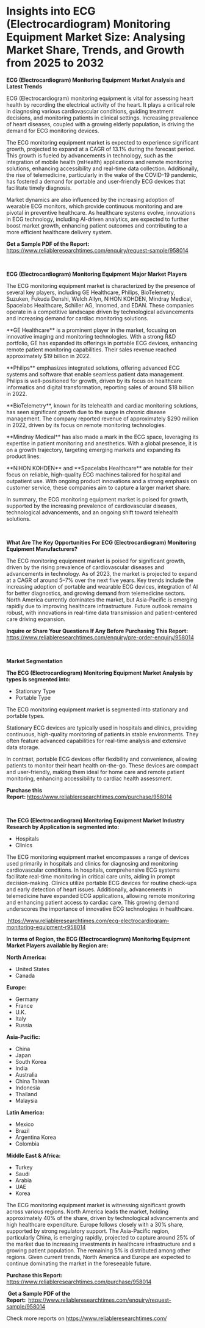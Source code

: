 <p><h1>Insights into ECG (Electrocardiogram) Monitoring Equipment Market Size: Analysing Market Share, Trends, and Growth from 2025 to 2032</h1></p><p><strong>ECG (Electrocardiogram) Monitoring Equipment Market Analysis and Latest Trends</strong></p>
<p><p>ECG (Electrocardiogram) monitoring equipment is vital for assessing heart health by recording the electrical activity of the heart. It plays a critical role in diagnosing various cardiovascular conditions, guiding treatment decisions, and monitoring patients in clinical settings. Increasing prevalence of heart diseases, coupled with a growing elderly population, is driving the demand for ECG monitoring devices.</p><p>The ECG monitoring equipment market is expected to experience significant growth, projected to expand at a CAGR of 13.1% during the forecast period. This growth is fueled by advancements in technology, such as the integration of mobile health (mHealth) applications and remote monitoring solutions, enhancing accessibility and real-time data collection. Additionally, the rise of telemedicine, particularly in the wake of the COVID-19 pandemic, has fostered a demand for portable and user-friendly ECG devices that facilitate timely diagnosis.</p><p>Market dynamics are also influenced by the increasing adoption of wearable ECG monitors, which provide continuous monitoring and are pivotal in preventive healthcare. As healthcare systems evolve, innovations in ECG technology, including AI-driven analytics, are expected to further boost market growth, enhancing patient outcomes and contributing to a more efficient healthcare delivery system.</p></p>
<p><strong>Get a Sample PDF of the Report:&nbsp;</strong> <a href="https://www.reliableresearchtimes.com/enquiry/request-sample/958014?utm_campaign=2006&utm_medium=2&utm_source=Github&utm_content=ia&utm_term=21032025&utm_id=ecg-electrocardiogram-monitoring-equipment">https://www.reliableresearchtimes.com/enquiry/request-sample/958014</a></p>
<p>&nbsp;</p>
<p><strong>ECG (Electrocardiogram) Monitoring Equipment Major Market Players</strong></p>
<p><p>The ECG monitoring equipment market is characterized by the presence of several key players, including GE Healthcare, Philips, BioTelemetry, Suzuken, Fukuda Denshi, Welch Allyn, NIHON KOHDEN, Mindray Medical, Spacelabs Healthcare, Schiller AG, Innomed, and EDAN. These companies operate in a competitive landscape driven by technological advancements and increasing demand for cardiac monitoring solutions.</p><p>**GE Healthcare** is a prominent player in the market, focusing on innovative imaging and monitoring technologies. With a strong R&D portfolio, GE has expanded its offerings in portable ECG devices, enhancing remote patient monitoring capabilities. Their sales revenue reached approximately $19 billion in 2022.</p><p>**Philips** emphasizes integrated solutions, offering advanced ECG systems and software that enable seamless patient data management. Philips is well-positioned for growth, driven by its focus on healthcare informatics and digital transformation, reporting sales of around $18 billion in 2022.</p><p>**BioTelemetry**, known for its telehealth and cardiac monitoring solutions, has seen significant growth due to the surge in chronic disease management. The company reported revenue of approximately $290 million in 2022, driven by its focus on remote monitoring technologies.</p><p>**Mindray Medical** has also made a mark in the ECG space, leveraging its expertise in patient monitoring and anesthetics. With a global presence, it is on a growth trajectory, targeting emerging markets and expanding its product lines.</p><p>**NIHON KOHDEN** and **Spacelabs Healthcare** are notable for their focus on reliable, high-quality ECG machines tailored for hospital and outpatient use. With ongoing product innovations and a strong emphasis on customer service, these companies aim to capture a larger market share.</p><p>In summary, the ECG monitoring equipment market is poised for growth, supported by the increasing prevalence of cardiovascular diseases, technological advancements, and an ongoing shift toward telehealth solutions.</p></p>
<p>&nbsp;</p>
<p><strong>What Are The Key Opportunities For ECG (Electrocardiogram) Monitoring Equipment Manufacturers?</strong></p>
<p><p>The ECG monitoring equipment market is poised for significant growth, driven by the rising prevalence of cardiovascular diseases and advancements in technology. As of 2023, the market is projected to expand at a CAGR of around 5–7% over the next five years. Key trends include the increasing adoption of portable and wearable ECG devices, integration of AI for better diagnostics, and growing demand from telemedicine sectors. North America currently dominates the market, but Asia-Pacific is emerging rapidly due to improving healthcare infrastructure. Future outlook remains robust, with innovations in real-time data transmission and patient-centered care driving expansion.</p></p>
<p><strong>Inquire or Share Your Questions If Any Before Purchasing This Report:</strong> <a href="https://www.reliableresearchtimes.com/enquiry/pre-order-enquiry/958014?utm_campaign=2006&utm_medium=2&utm_source=Github&utm_content=ia&utm_term=21032025&utm_id=ecg-electrocardiogram-monitoring-equipment">https://www.reliableresearchtimes.com/enquiry/pre-order-enquiry/958014</a></p>
<p>&nbsp;</p>
<p><strong>Market Segmentation</strong></p>
<p><strong>The ECG (Electrocardiogram) Monitoring Equipment Market Analysis by types is segmented into:</strong></p>
<p><ul><li>Stationary Type</li><li>Portable Type</li></ul></p>
<p><p>The ECG monitoring equipment market is segmented into stationary and portable types. </p><p>Stationary ECG devices are typically used in hospitals and clinics, providing continuous, high-quality monitoring of patients in stable environments. They often feature advanced capabilities for real-time analysis and extensive data storage. </p><p>In contrast, portable ECG devices offer flexibility and convenience, allowing patients to monitor their heart health on-the-go. These devices are compact and user-friendly, making them ideal for home care and remote patient monitoring, enhancing accessibility to cardiac health assessment.</p></p>
<p><strong>Purchase this Report:&nbsp;</strong><a href="https://www.reliableresearchtimes.com/purchase/958014?utm_campaign=2006&utm_medium=2&utm_source=Github&utm_content=ia&utm_term=21032025&utm_id=ecg-electrocardiogram-monitoring-equipment">https://www.reliableresearchtimes.com/purchase/958014</a></p>
<p>&nbsp;</p>
<p><strong>The ECG (Electrocardiogram) Monitoring Equipment Market Industry Research by Application is segmented into:</strong></p>
<p><ul><li>Hospitals</li><li>Clinics</li></ul></p>
<p><p>The ECG monitoring equipment market encompasses a range of devices used primarily in hospitals and clinics for diagnosing and monitoring cardiovascular conditions. In hospitals, comprehensive ECG systems facilitate real-time monitoring in critical care units, aiding in prompt decision-making. Clinics utilize portable ECG devices for routine check-ups and early detection of heart issues. Additionally, advancements in telemedicine have expanded ECG applications, allowing remote monitoring and enhancing patient access to cardiac care. This growing demand underscores the importance of innovative ECG technologies in healthcare.</p></p>
<p><a href="https://www.reliableresearchtimes.com/ecg-electrocardiogram-monitoring-equipment-r958014?utm_campaign=2006&utm_medium=2&utm_source=Github&utm_content=ia&utm_term=21032025&utm_id=ecg-electrocardiogram-monitoring-equipment">&nbsp;https://www.reliableresearchtimes.com/ecg-electrocardiogram-monitoring-equipment-r958014</a></p>
<p><strong>In terms of Region, the ECG (Electrocardiogram) Monitoring Equipment Market Players available by Region are:</strong></p>
<p>
    <p> <strong> North America: </strong>
        <ul>
            <li>United States</li>
            <li>Canada</li>
        </ul>
        </p> 
    <p> <strong> Europe: </strong>
        <ul>
            <li>Germany</li>
            <li>France</li>
            <li>U.K.</li>
            <li>Italy</li>
            <li>Russia</li>
        </ul>
        </p> 
    <p> <strong> Asia-Pacific: </strong>
        <ul>
            <li>China</li>
            <li>Japan</li>
            <li>South Korea</li>
            <li>India</li>
            <li>Australia</li>
            <li>China Taiwan</li>
            <li>Indonesia</li>
            <li>Thailand</li>
            <li>Malaysia</li>
        </ul>
        </p> 
    <p> <strong> Latin America: </strong>
        <ul>
            <li>Mexico</li>
            <li>Brazil</li>
            <li>Argentina Korea</li>
            <li>Colombia</li>
        </ul>
        </p> 
    <p> <strong> Middle East & Africa: </strong>
        <ul>
            <li>Turkey</li>
            <li>Saudi</li>
            <li>Arabia</li>
            <li>UAE</li>
            <li>Korea</li>
        </ul>
    </p>
    </p>
<p><p>The ECG monitoring equipment market is witnessing significant growth across various regions. North America leads the market, holding approximately 40% of the share, driven by technological advancements and high healthcare expenditure. Europe follows closely with a 30% share, supported by strong regulatory support. The Asia-Pacific region, particularly China, is emerging rapidly, projected to capture around 25% of the market due to increasing investments in healthcare infrastructure and a growing patient population. The remaining 5% is distributed among other regions. Given current trends, North America and Europe are expected to continue dominating the market in the foreseeable future.</p></p>
<p><strong>Purchase this Report: </strong><a href="https://www.reliableresearchtimes.com/purchase/958014?utm_campaign=2006&utm_medium=2&utm_source=Github&utm_content=ia&utm_term=21032025&utm_id=ecg-electrocardiogram-monitoring-equipment">https://www.reliableresearchtimes.com/purchase/958014</a></p>
<p>&nbsp;<strong>Get a Sample PDF of the Report:&nbsp;&nbsp;</strong><a href="https://www.reliableresearchtimes.com/enquiry/request-sample/958014?utm_campaign=2006&utm_medium=2&utm_source=Github&utm_content=ia&utm_term=21032025&utm_id=ecg-electrocardiogram-monitoring-equipment">https://www.reliableresearchtimes.com/enquiry/request-sample/958014</a></p>
<p><strong></strong></p>
<p>Check more reports on <a href="https://www.reliableresearchtimes.com/?utm_campaign=2006&utm_medium=2&utm_source=Github&utm_content=ia&utm_term=21032025&utm_id=ecg-electrocardiogram-monitoring-equipment">https://www.reliableresearchtimes.com/</a></p>